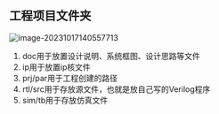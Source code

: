 ## 工程项目文件夹





![image-20231017140557713](C:\Users\Songzw\AppData\Roaming\Typora\typora-user-images\image-20231017140557713.png)





1. doc用于放置设计说明、系统框图、设计思路等文件
2. ip用于放置ip核文件
3. prj/par用于工程创建的路径
4. rtl/src用于存放源文件，也就是放自己写的Verilog程序
5. sim/tb用于存放仿真文件

